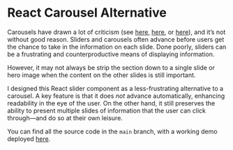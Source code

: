 # React Carousel Alternative
Carousels have drawn a lot of criticism (see [here](https://cxl.com/blog/dont-use-automatic-image-sliders-or-carousels/), [here](https://yoast.com/opinion-on-sliders/), or [here](https://www.market8.net/b2b-web-design-and-inbound-marketing-blog/automatic-carousels-affecting-web-performance)), and it’s not without good reason. Sliders and carousels often advance before users get the chance to take in the information on each slide. Done poorly, sliders can be a frustrating and counterproductive means of displaying information.

However, it may not always be strip the section down to a single slide or hero image when the content on the other slides is still important.

I designed this React slider component as a less-frustrating alternative to a carousel. A key feature is that it does *not* advance automatically, enhancing readability in the eye of the user. On the other hand, it still preserves the ability to present multiple slides of information that the user can click through—and do so at their own leisure.

You can find all the source code in the `main` branch, with a working demo deployed [here](https://www.meka.la/carousel-alt).